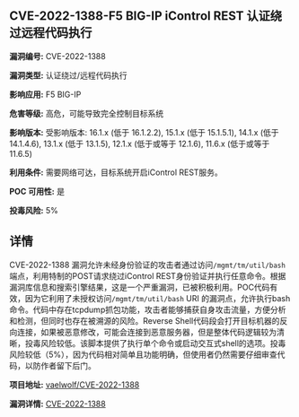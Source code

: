 ## CVE-2022-1388-F5 BIG-IP iControl REST 认证绕过远程代码执行

**漏洞编号:** CVE-2022-1388

**漏洞类型:** 认证绕过/远程代码执行

**影响应用:** F5 BIG-IP

**危害等级:** 高危，可能导致完全控制目标系统

**影响版本:** 受影响版本: 16.1.x (低于 16.1.2.2), 15.1.x (低于 15.1.5.1), 14.1.x (低于 14.1.4.6), 13.1.x (低于 13.1.5), 12.1.x (低于或等于 12.1.6), 11.6.x (低于或等于 11.6.5)

**利用条件:** 需要网络可达，目标系统开启iControl REST服务。

**POC 可用性:** 是

**投毒风险:** 5%

## 详情

CVE-2022-1388 漏洞允许未经身份验证的攻击者通过访问`/mgmt/tm/util/bash`端点，利用特制的POST请求绕过iControl REST身份验证并执行任意命令。根据漏洞库信息和搜索引擎结果，这是一个严重漏洞，已被积极利用。POC代码有效，因为它利用了未授权访问`/mgmt/tm/util/bash` URI 的漏洞点，允许执行bash命令。代码中存在tcpdump抓包功能，攻击者能够捕获自身攻击流量，方便分析和检测，但同时也存在被溯源的风险。Reverse Shell代码段会打开目标机器的反向连接，如果被恶意修改，可能会连接到恶意服务器，但是整体代码逻辑较为清晰，投毒风险较低。该脚本提供了执行单个命令或启动交互式shell的选项。投毒风险较低（5%），因为代码相对简单且功能明确，但使用者仍然需要仔细审查代码，以防作者留下后门。

**项目地址:** [vaelwolf/CVE-2022-1388](https://github.com/vaelwolf/CVE-2022-1388)

**漏洞详情:** [CVE-2022-1388](https://nvd.nist.gov/vuln/detail/CVE-2022-1388)
